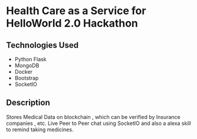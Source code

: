 # Health Care as a Service for HelloWorld 2.0 Hackathon
## Technologies Used
* Python Flask
* MongoDB
* Docker
* Bootstrap
* SocketIO

## Description

Stores Medical Data on blockchain , which can be verified by Insurance companies , etc.
Live Peer to Peer chat using SocketIO and also a alexa skill to remind taking medicines. 
